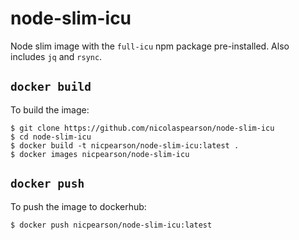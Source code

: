# node-slim-icu

Node slim image with the `full-icu` npm package pre-installed. Also includes `jq` and `rsync`.

## `docker build`

To build the image:

```
$ git clone https://github.com/nicolaspearson/node-slim-icu
$ cd node-slim-icu
$ docker build -t nicpearson/node-slim-icu:latest .
$ docker images nicpearson/node-slim-icu
```

## `docker push`

To push the image to dockerhub:

```
$ docker push nicpearson/node-slim-icu:latest
```
